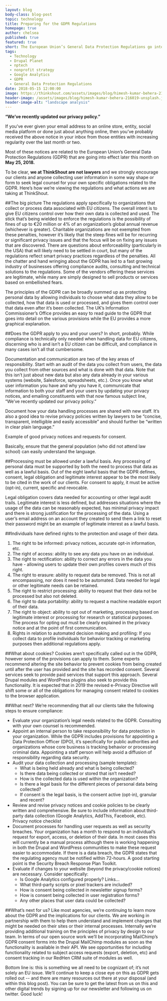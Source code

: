 ```yaml
---
layout: blog
body-class: blog-post
topic: technology
title: Preparing for the GDPR Regulations
homepage: true
author: chelsea
published: true
featured: true
short: The European Union’s General Data Protection Regulations go into effect May 25th. Here's how you need to prepare.
tags:
  - Technology
  - Drupal Planet
  - nptech
  - nonprofit strategy
  - Google Analytics
  - GDPR
  - General Data Protection Regulations
date: 2018-05-15 12:00:00
image: https://thinkshout.com/assets/images/blog/himesh-kumar-behera-216019-unsplash.jpg
header-image: /assets/images/blog/himesh-kumar-behera-216019-unsplash.jpg
header-image-alt: "landscape analysis"
---
```


**“We’ve recently updated our privacy policy.”**

If you’ve ever given your email address to an online store, entity, social media platform or done just about anything online, then you’ve probably received the above notice in your inbox from those entities with increasing regularity over the last month or two.

Most of these notices are related to the European Union’s General Data Protection Regulations (GDPR) that are going into effect later this month on **May 25, 2018.**

To be clear, **we at ThinkShout are not lawyers** and we strongly encourage our clients and anyone collecting user information in some way shape or form to seek legal counsel for your own specific obligations related to the GDPR. Here’s how we’re viewing the regulations and what actions we are taking at ThinkShout.

##The big picture
The regulations apply specifically to organizations that collect or process data associated with EU citizens. The overall intent is to give EU citizens control over how their own data is collected and used. The stick that’s being wielded to enforce the regulations is the possibility of fines of up to €20 million or 4% of an organization’s global annual revenue (whichever is greater). Charitable organizations are not exempted from these penalties, however it’s likely that the steep fines will be for recurring or significant privacy issues and that the focus will be on fixing any issues that are discovered. There are questions about enforceability (particularly in the USA) that will likely need to be settled in court, but many of the regulations reflect smart privacy practices regardless of the penalties. All the chatter and hand wringing about the GDPR has led to a fast growing industry of businesses offering compliance audits, consulting and technical solutions to the regulations. Some of the vendors offering these services are legitimate, while many are simply designed to sell products or services based on embellished fears.

The principles of the GDPR can be broadly summed up as protecting personal data by allowing individuals to choose what data they allow to be collected, how that data is used or processed, and gives them control over that data even after it’s been collected. The UK’s Information Commissioner’s Office provides an easy to read guide to the GDPR that goes into detail on the various provisions while the EU provides a more graphical explanation.

##Does the GDPR apply to you and your users?
In short, probably. While compliance is technically only needed when handling data for EU citizens, discerning who is and isn’t a EU citizen can be difficult, and compliance in many cases isn’t all that cumbersome.

Documentation and communication are two of the key areas of responsibility.
Start with an audit of the data you collect from users, the data you collect from other sources and what is done with that data. Note that this isn’t just about new data but also any data already in your various systems (website, Salesforce, spreadsheets, etc.). Once you know what user information you have and why you have it, communicate that information to both your staff and your users by updating your privacy notices, and emailing constituents with that now famous subject line, “We’ve recently updated our privacy policy.”

Document how your data handling processes are shared with new staff. It’s also a good idea to revise privacy policies written by lawyers to be “concise, transparent, intelligible and easily accessible” and should further be “written in clear plain language.”

Example of good privacy notices and requests for consent.

Basically, ensure that the general population (who did not attend law school) can easily understand the language.

##Processing must be allowed under a lawful basis.
Any processing of personal data must be supported by both the need to process that data as well as a lawful basis. Out of the eight lawful basis that the GDPR defines, consent, legal obligation and legitimate interest appear to be the most likely to be cited in the work of our clients. For consent to apply, it must be active (opt-in), current, specific and revocable.

Legal obligation covers data needed for accounting or other legal audit trails. Legitimate interest is less defined, but addresses situations where the usage of the data can be reasonably expected, has minimal privacy impact and there is strong justification for the processing of the data. Using a user’s email address on an account they created to send them a link to reset their password might be an example of legitimate interest as a lawful basis.

##Individuals have defined rights to the protection and usage of their data.
1. The right to be informed: privacy notices, accurate opt-in information, etc.
2. The right of access: ability to see any data you have on an individual.
3. The right to rectification: ability to correct any errors in the data you have - allowing users to update their own profiles covers much of this right.
4. The right to erasure: ability to request data be removed. This is not all encompassing, nor does it need to be automated. Data needed for legal or other legitimate needs can be retained.
5. The right to restrict processing: ability to request that their data not be processed but also not deleted.
6. The right to data portability: ability to request a machine readable export of their data.
7. The right to object: ability to opt out of marketing, processing based on legitimate interest or processing for research or statistical purposes. The process for opting out must be clearly explained in the privacy notice and at the point of first communication.
8. Rights in relation to automated decision making and profiling: If you collect data to profile individuals for behavior tracking or marketing purposes then additional regulations apply.

##What about cookies?
Cookies aren’t specifically called out in the GDPR, however some of the provisions can apply to them. Some experts recommend altering the site behavior to prevent cookies from being created until after the user has provided and the site has recorded consent. Several services seek to provide paid services that support this approach. Several Drupal modules and WordPress plugins also seek to provide this functionality. It is expected that in 2019 the revised e-Privacy Directive will shift some or all of the obligations for managing consent related to cookies to the browser application.

##What next?
We’re recommending that all our clients take the following steps to ensure compliance:

* Evaluate your organization’s legal needs related to the GDPR. Consulting with your own counsel is recommended.
* Appoint an internal person to take responsibility for data protection in your organization. While the GDPR includes provisions for appointing a Data Protection Officer (DPO), it’s specifically for public authorities and organizations whose core business is tracking behavior or processing criminal data. Appointing a staff person will help avoid a diffusion of responsibility regarding data security.
* Audit your data collection and processing (sample template):
  * What is being held already and what is being collected?
  * Is there data being collected or stored that isn’t needed?
  * How is the collected data is used within the organization?
  * Is there a legal basis for the different pieces of personal data being collected?
  * If consent is the legal basis, is the consent active (opt-in), granular and recent?
* Review and revise privacy notices and cookie policies to be clearly written and comprehensive. Be sure to include information about third-party data collection (Google Analytics, AddThis, Facebook, etc). Privacy notice checklist
* Document processes for handling user requests as well as security breaches. Your organization has a month to respond to an individual’s request for export, access, or deletion of their data. In most cases this will currently be a manual process although there is working happening in both the Drupal and WordPress communities to make these request easier to accommodate. If there is a data breach, the GDPR states that the regulating agency must be notified within 72-hours. A good starting point is the Security Breach Response Plan Toolkit.
* Evaluate if changes to your website (beyond the privacy/cookie notices) are necessary. Consider specifically:
  * Is Google Analytics configured properly? Links…
  * What third-party scripts or pixel trackers are included?
  * How is consent being collected in newsletter signup forms?
  * How is consent being collected in user registration forms?
  * Any other places that user data could be collected?

##What’s next for us?
Like most agencies, we’re continuing to learn more about the GDPR and the implications for our clients. We are working in partnership with them to help them understand and implement changes that might be needed on their sites or their internal processes. Internally we’re providing additional training on the principles of privacy by design to our team. In terms of our open source work we’ll be incorporating MailChimp’s GDPR consent forms into the Drupal MailChimp modules as soon as the functionality is available in their API. We see opportunities for including functionality related to subject access requests (export, deletion, etc) and consent tracking in our RedHen CRM suite of modules as well.

Bottom line is: this is something we all need to be cognizant of; it’s not solely an EU issue. We’ll continue to keep a close eye on this as GDPR gets rolled out -- and there are many resources out there at your disposal (and within this blog post). You can be sure to get the latest from us on this and other digital trends by signing up for our newsletter and following us on twitter. Good luck!
